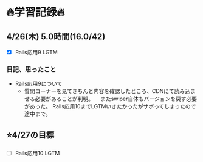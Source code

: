 # 🔥学習記録🔥
## 4/26(木) 5.0時間(16.0/42)
- [x] Rails応用9 LGTM

### 日記、思ったこと
- Rails応用9について
    - 質問コーナーを見てきちんと内容を確認したところ、CDNにて読み込ませる必要があることが判明。
		　またswiper自体もバージョンを戻す必要があった。
		  Rails応用10までLGTMいきたかったがサボってしまったので途中まで。

## ⭐️4/27の目標
- [ ] Rails応用10 LGTM